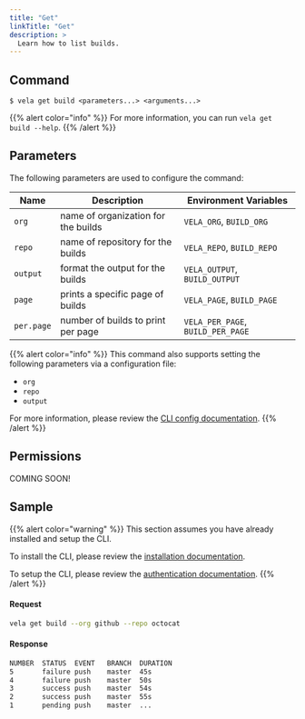 ```yaml
---
title: "Get"
linkTitle: "Get"
description: >
  Learn how to list builds.
---
```


## Command

```
$ vela get build <parameters...> <arguments...>
```

{{% alert color="info" %}}
For more information, you can run `vela get build --help`.
{{% /alert %}}

## Parameters

The following parameters are used to configure the command:

| Name       | Description                         | Environment Variables             |
| ---------- | ----------------------------------- | --------------------------------- |
| `org`      | name of organization for the builds | `VELA_ORG`, `BUILD_ORG`           |
| `repo`     | name of repository for the builds   | `VELA_REPO`, `BUILD_REPO`         |
| `output`   | format the output for the builds    | `VELA_OUTPUT`, `BUILD_OUTPUT`     |
| `page`     | prints a specific page of builds    | `VELA_PAGE`, `BUILD_PAGE`         |
| `per.page` | number of builds to print per page  | `VELA_PER_PAGE`, `BUILD_PER_PAGE` |

{{% alert color="info" %}}
This command also supports setting the following parameters via a configuration file:

- `org`
- `repo`
- `output`

For more information, please review the [CLI config documentation](/docs/reference/cli/config/).
{{% /alert %}}

## Permissions

COMING SOON!

## Sample

{{% alert color="warning" %}}
This section assumes you have already installed and setup the CLI.

To install the CLI, please review the [installation documentation](/docs/reference/cli/install/).

To setup the CLI, please review the [authentication documentation](/docs/reference/cli/authentication/).
{{% /alert %}}

#### Request

```sh
vela get build --org github --repo octocat
```

#### Response

```sh
NUMBER  STATUS  EVENT   BRANCH  DURATION
5       failure push    master  45s
4       failure push    master  50s
3       success push    master  54s
2       success push    master  55s
1       pending push    master  ...
```
